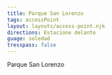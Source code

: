 ```yaml
---
title: Parque San Lorenzo
tags: accessPoint
layout: layouts/access-point.njk
directions: Estacione delante
guage: soledad
tresspass: false
---
```


Parque San Lorenzo
